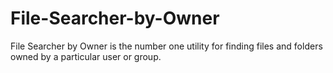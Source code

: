 # File-Searcher-by-Owner
File Searcher by Owner is the number one utility for finding files and folders owned by a particular user or group.
